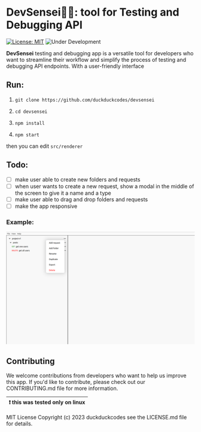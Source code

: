 # DevSensei🥷🏻: tool for Testing and Debugging API

[![License: MIT](https://img.shields.io/badge/License-MIT-green.svg)](https://opensource.org/licenses/MIT) ![Under Development](https://img.shields.io/badge/status-under%20development-yellow)


**DevSensei** testing and debugging app is a versatile tool for developers who want to streamline their workflow and simplify the process of testing and debugging API endpoints. With a user-friendly interface

## Run:

1.  `git clone https://github.com/duckduckcodes/devsensei`

2.  `cd devsensei`

3.  `npm install`

4.  `npm start`

then you can edit `src/renderer`

## Todo:

- [ ] make user able to create new folders and requests
- [ ] when user wants to create a new request, show a modal in the middle of the screen to give it a name and a type
- [ ] make user able to drag and drop folders and requests
- [ ] make the app responsive

### Example:

![video](examples/example.png)

## Contributing

We welcome contributions from developers who want to help us improve this app. If you'd like to contribute, please check out our CONTRIBUTING.md file for more information.

| :exclamation: this was tested only on linux |
| ------------------------------------------- |

MIT License
Copyright (c) 2023 duckduckcodes see the LICENSE.md file for details.
